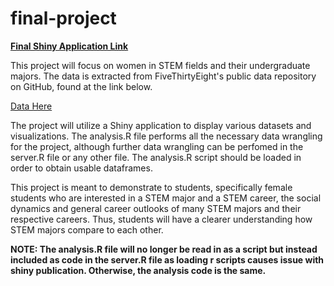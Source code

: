 # final-project

**[Final Shiny Application Link](https://kennyle.shinyapps.io/Women_STEM/)**

This project will focus on women in STEM fields and their undergraduate majors. The data is 
extracted from FiveThirtyEight's public data repository on GitHub, found at the link below. 

[Data Here](https://github.com/fivethirtyeight/data/blob/master/college-majors/women-stem.csv)

The project will utilize a Shiny application to display various datasets and visualizations. The
analysis.R file performs all the necessary data wrangling for the project, although further data wrangling 
can be perfomed in the server.R file or any other file. The analysis.R script should be loaded in order to obtain usable dataframes. 

This project is meant to demonstrate to students, specifically female students who are interested in a STEM major and a STEM career, the social dynamics and general career outlooks of many STEM majors and their respective careers. Thus, students will have a clearer understanding how STEM majors compare to each other.

**NOTE: The analysis.R file will no longer be read in as a script but instead included as code in the
server.R file as loading r scripts causes issue with shiny publication. Otherwise, the analysis code is the same.**
